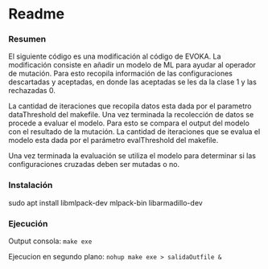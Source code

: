 # Readme

### Resumen

El siguiente código es una modificación al código de EVOKA. La modificación consiste en añadir un modelo de ML para ayudar al operador de mutación. Para esto recopila información de las configuraciones descartadas y aceptadas, en donde las aceptadas se les da la clase 1 y las rechazadas 0.

 La cantidad de iteraciones que recopila datos esta dada por el parametro dataThreshold del makefile. Una vez terminada la recolección de datos se procede a evaluar el modelo. Para esto se compara el output del modelo con el resultado de la mutación. La cantidad de iteraciones que se evalua el modelo esta dada por el parámetro evalThreshold del makefile.

 Una vez terminada la evaluación se utiliza el modelo para determinar si las configuraciones cruzadas deben ser mutadas o no.

### Instalación
sudo apt install libmlpack-dev mlpack-bin libarmadillo-dev 

### Ejecución

Output consola:
`make exe`

Ejecucion en segundo plano:
`nohup make exe > salidaOutfile &`






